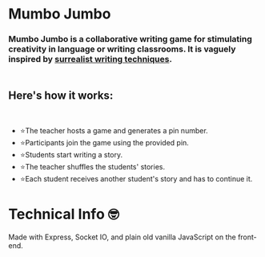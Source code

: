 # Mumbo Jumbo

<h3>
          Mumbo Jumbo is a collaborative writing game for stimulating creativity in language or writing classrooms. It
          is vaguely inspired by
          <a href="https://en.wikipedia.org/wiki/Surrealist_techniques">surrealist writing techniques</a>.
          <br />
          <br />
          <h2>Here's how it works:</h2>
          <br />
          <ul class="how_to_play">
            <li>⭐️The teacher hosts a game and generates a pin number.</li>
            <li>⭐️Participants join the game using the provided pin.</li>
            <li>⭐️Students start writing a story.</li>
            <li>⭐️The teacher shuffles the students' stories.</li>
            <li>⭐️Each student receives another student's story and has to continue it.</li>
          </ul>
        </h3>
        
# Technical Info 🤓

Made with Express, Socket IO, and plain old vanilla JavaScript on the front-end.
